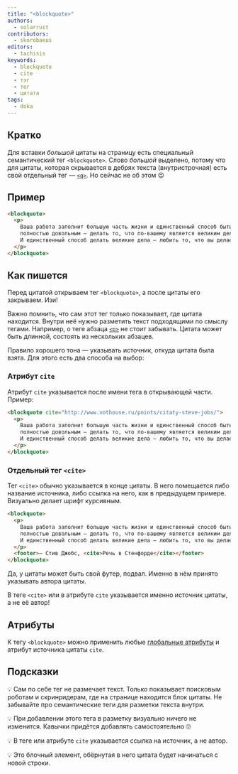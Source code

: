 ```yaml
---
title: "<blockquote>"
authors:
  - solarrust
contributors:
  - skorobaeus
editors:
  - tachisis
keywords:
  - blockquote
  - cite
  - тэг
  - тег
  - цитата
tags:
  - doka
---
```


## Кратко

Для вставки _большой_ цитаты на страницу есть специальный семантический тег `<blockquote>`. Слово _большой_ выделено, потому что для цитаты, которая скрывается в дебрях текста (внутристрочная) есть свой отдельный тег — [`<q>`](/html/q). Но сейчас не об этом 😉

## Пример

```html
<blockquote>
  <p>
    Ваша работа заполнит большую часть жизни и единственный способ быть
    полностью довольным — делать то, что по-вашему является великим делом.
    И единственный способ делать великие дела — любить то, что вы делаете.
  </p>
</blockquote>
```

## Как пишется

Перед цитатой открываем тег `<blockquote>`, а после цитаты его закрываем. Изи!

Важно помнить, что сам этот тег только показывает, где цитата находится. Внутри неё нужно разметить текст подходящими по смыслу тегами. Например, о теге абзаца [`<p>`](/html/p) не стоит забывать. Цитата может быть длинной, состоять из нескольких абзацев.

Правило хорошего тона — указывать источник, откуда цитата была взята. Для этого есть два способа на выбор:

### Атрибут `cite`

Атрибут `cite` указывается после имени тега в открывающей части. Пример:

```html
<blockquote cite="http://www.vothouse.ru/points/citaty-steve-jobs/">
  <p>
    Ваша работа заполнит большую часть жизни и единственный способ быть
    полностью довольным — делать то, что по-вашему является великим делом.
    И единственный способ делать великие дела — любить то, что вы делаете.
  </p>
</blockquote>
```

### Отдельный тег `<cite>`

Тег `<cite>` обычно указывается в конце цитаты. В него помещается либо название источника, либо ссылка на него, как в предыдущем примере. Визуально делает шрифт курсивным.

```html
<blockquote>
  <p>
    Ваша работа заполнит большую часть жизни и единственный способ быть
    полностью довольным — делать то, что по-вашему является великим делом.
    И единственный способ делать великие дела — любить то, что вы делаете.
  </p>
  <footer>— Стив Джобс, <cite>Речь в Стенфорде</cite></footer>
</blockquote>
```

Да, у цитаты может быть свой футер, подвал. Именно в нём принято указывать автора цитаты.

В теге `<cite>` или в атрибуте `cite` указывается именно источник цитаты, а не её автор!

## Атрибуты

К тегу `<blockquote>` можно применить любые [глобальные атрибуты](/html/global-attrs/) и атрибут источника цитаты `cite`.

## Подсказки

💡 Сам по себе тег не размечает текст. Только показывает поисковым роботам и скринридерам, где на странице находится блок цитаты. Не забывайте про семантические теги для разметки текста внутри.

💡 При добавлении этого тега в разметку визуально ничего не изменится. Кавычки придётся добавлять самостоятельно 🙄

💡 В теге или атрибуте `cite` указывается ссылка на источник, а не автор.

💡 Это блочный элемент, обёрнутая в него цитата будет начинаться с новой строки.
